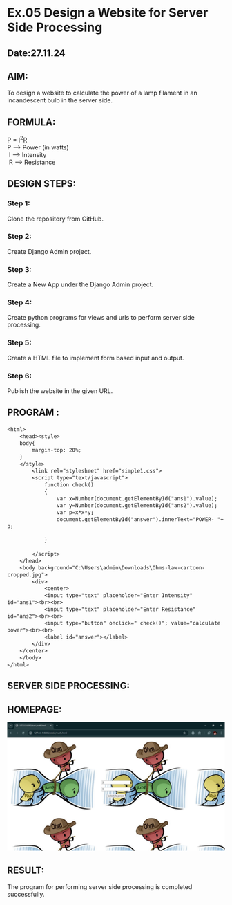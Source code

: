 # Ex.05 Design a Website for Server Side Processing
## Date:27.11.24

## AIM:
 To design a website to calculate the power of a lamp filament in an incandescent bulb in the server side. 


## FORMULA:
P = I<sup>2</sup>R
<br> P --> Power (in watts)
<br> I --> Intensity
<br> R --> Resistance

## DESIGN STEPS:

### Step 1:
Clone the repository from GitHub.

### Step 2:
Create Django Admin project.

### Step 3:
Create a New App under the Django Admin project.

### Step 4:
Create python programs for views and urls to perform server side processing.

### Step 5:
Create a HTML file to implement form based input and output.

### Step 6:
Publish the website in the given URL.

## PROGRAM :
```
<html>
    <head><style>
    body{
        margin-top: 20%;
    }
    </style>
        <link rel="stylesheet" href="simple1.css">
        <script type="text/javascript">
            function check()
            {
                var x=Number(document.getElementById("ans1").value);
                var y=Number(document.getElementById("ans2").value);
                var p=x*x*y;
                document.getElementById("answer").innerText="POWER- "+ p;
                
            }

        </script>
    </head>
    <body background="C:\Users\admin\Downloads\Ohms-law-cartoon-cropped.jpg">
        <div>
            <center>
            <input type="text" placeholder="Enter Intensity" id="ans1"><br><br>
            <input type="text" placeholder="Enter Resistance" id="ans2"><br><br>
            <input type="button" onclick=" check()"; value="calculate power"><br><br>
            <label id="answer"></label>
        </div>
    </center>
    </body>
</html>
```


## SERVER SIDE PROCESSING:


## HOMEPAGE:
![alt text](ss.ex5.jpg)

## RESULT:
The program for performing server side processing is completed successfully.
